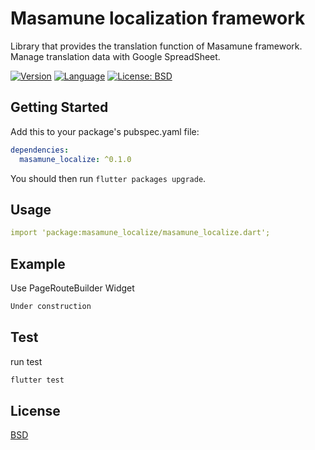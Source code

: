 # Masamune localization framework

Library that provides the translation function of Masamune framework.
Manage translation data with Google SpreadSheet.

[![Version](https://img.shields.io/badge/version-0.1.4-blue.svg)](https://mathru.net)
[![Language](https://img.shields.io/badge/language-dart-blue.svg)](https://dart.dev/)
[![License: BSD](https://img.shields.io/badge/license-BSD-purple.svg)](https://opensource.org/licenses/BSD-3-Clause)

## Getting Started

Add this to your package's pubspec.yaml file:
```yaml
dependencies:
  masamune_localize: ^0.1.0
```
You should then run `flutter packages upgrade`.

## Usage

```yaml
import 'package:masamune_localize/masamune_localize.dart';
```

## Example

Use PageRouteBuilder Widget
```dart
Under construction
```

## Test

run test
```bash
flutter test
```

## License

[BSD](LICENSE)